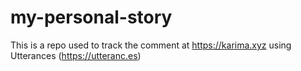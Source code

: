 # my-personal-story
This is a repo used to track the comment at https://karima.xyz using Utterances (https://utteranc.es)
